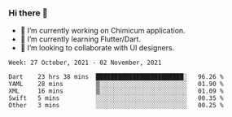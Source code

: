 ### Hi there 👋

<!--
**devcat37/devcat37** is a ✨ _special_ ✨ repository because its `README.md` (this file) appears on your GitHub profile.-->


- 🔭 I’m currently working on Chimicum application.
- 🌱 I’m currently learning Flutter/Dart.
- 👯 I’m looking to collaborate with UI designers.
<!-- - 🤔 I’m looking for help with ... -->

<!--START_SECTION:waka-->
```text
Week: 27 October, 2021 - 02 November, 2021

Dart    23 hrs 38 mins  ████████████████████████░   96.26 % 
YAML    28 mins         ▒░░░░░░░░░░░░░░░░░░░░░░░░   01.90 % 
XML     16 mins         ▒░░░░░░░░░░░░░░░░░░░░░░░░   01.09 % 
Swift   5 mins          ░░░░░░░░░░░░░░░░░░░░░░░░░   00.35 % 
Other   3 mins          ░░░░░░░░░░░░░░░░░░░░░░░░░   00.25 % 
```
<!--END_SECTION:waka-->
